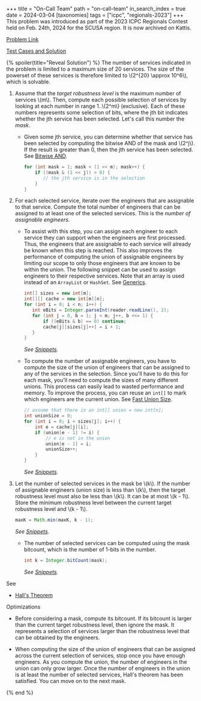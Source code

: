 +++
title = "On-Call Team"
path = "on-call-team"
in_search_index = true
date = 2024-03-04
[taxonomies]
tags = ["icpc", "regionals-2023"]
+++
This problem was introduced as part of the 2023 ICPC Regionals Contest held on Feb. 24th, 2024 for the SCUSA region. It is now archived on Kattis.

[Problem Link](https://open.kattis.com/problems/oncallteam)

[Test Cases and Solution](http://serjudging.vanb.org/)

{% spoiler(title="Reveal Solution") %}
The number of services indicated in the problem is limited to a maximum size of 20 services. The size of the powerset of these services is therefore limited to \\(2^{20} \approx 10^6\\), which is solvable.

1. Assume that the _target robustness level_ is the maximum number of services \\(m\\). Then, compute each possible selection of services by looking at each number in range 1..\\(2^m\\) (exclusive). Each of these numbers represents some selection of bits, where the jth bit indicates whether the jth service has been selected. Let's call this number the _mask_.

   - Given some jth service, you can determine whether that service has been selected by computing the bitwise AND of the mask and \\(2^j\\). If the result is greater than 0, then the jth service has been selected. See [Bitwise AND](@/_tricks/bitwise_ops.md#bitwise-and).

     ```java
     for (int mask = 1; mask < (1 << m); mask++) {
         if ((mask & (1 << j)) > 0) {
            // the jth service is in the selection
         }
     }
     ```

2. For each selected service, iterate over the engineers that are assignable to that service. Compute the total number of engineers that can be assigned to at least one of the selected services. This is the _number of assignable engineers_.

   - To assist with this step, you can assign each engineer to each service they can support when the engineers are first processed. Thus, the engineers that are assignable to each service will already be known when this step is reached. This also improves the performance of computing the union of assignable engineers by limiting our scope to only those engineers that are known to be within the union. The following snippet can be used to assign engineers to their respective services. Note that an array is used instead of an `ArrayList` or `HashSet`. See [Generics](@/_languages/java.md#generics).

     ```java
     int[] sizes = new int[m];
     int[][] cache = new int[m][n];
     for (int i = 0; i < n; i++) {
        int eBits = Integer.parseInt(reader.readLine(), 2);
        for (int j = 0, b = 1; j < m; j++, b <<= 1) {
            if ((eBits & b) == 0) continue;
            cache[j][sizes[j]++] = i + 1;
        }
     }
     ```
     _See [Snippets](@/_snippets/caching_engineers.md)._

   - To compute the number of assignable engineers, you have to compute the size of the union of engineers that can be assigned to any of the services in the selection. Since you'll have to do this for each mask, you'll need to compute the sizes of many different unions. This process can easily lead to wasted performance and memory. To improve the process, you can reuse an `int[]` to mark which engineers are the current union. See [Fast Union Size](@/_tricks/set_ops.md#fast-union-size).

        ```java
        // assume that there is an int[] union = new int[n];
        int unionSize = 0;
        for (int i = 0; i < sizes[j]; i++) {
            int e = cache[j][i];
            if (union[e - 1] != i) {
                // e is not in the union
                union[e - 1] = i;
                unionSize++;
            }
        }
        ```
        _See [Snippets](@/_snippets/union_size.md)._

3. Let the number of selected services in the mask be \\(k\\). If the number of assignable engineers (union size) is less than \\(k\\), then the target robustness level must also be less than \\(k\\). It can be at most \\(k - 1\\). Store the minimum robustness level between the current target robustness level and \\(k - 1\\).

   ```java
   maxK = Math.min(maxK, k - 1);
   ```
   _See [Snippets](@/_snippets/min_two.md)._

   - The number of selected services can be computed using the mask bitcount, which is the number of 1-bits in the number.

       ```java
       int k = Integer.bitCount(mask);
       ```
       _See [Snippets](@/_snippets/bit_count.md)._

See
- [Hall's Theorem](@/_theorems/halls_theorem.md)

Optimizations

- Before considering a mask, compute its bitcount. If its bitcount is larger than the current target robustness level, then ignore the mask. It represents a selection of services larger than the robustness level that can be obtained by the engineers.

- When computing the size of the union of engineers that can be assigned across the current selection of services, stop once you have enough engineers. As you compute the union, the number of engineers in the union can only grow larger. Once the number of engineers in the union is at least the number of selected services, Hall's theorem has been satisfied. You can move on to the next mask.

{% end %}
